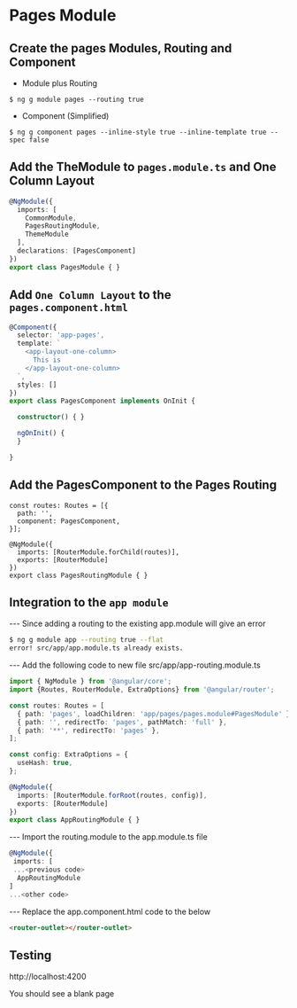 # Pages Module


## Create the pages Modules, Routing and Component

* Module plus Routing

```
$ ng g module pages --routing true
```

* Component (Simplified)

```
$ ng g component pages --inline-style true --inline-template true --spec false 
```

## Add the TheModule to `pages.module.ts` and One Column Layout

```Typescript
@NgModule({
  imports: [
    CommonModule,
    PagesRoutingModule,
    ThemeModule
  ],
  declarations: [PagesComponent]
})
export class PagesModule { }
```

## Add `One Column Layout` to the `pages.component.html`

```Typescript
@Component({
  selector: 'app-pages',
  template: `
    <app-layout-one-column>
      This is
    </app-layout-one-column>
  `,
  styles: []
})
export class PagesComponent implements OnInit {

  constructor() { }

  ngOnInit() {
  }

}

```

## Add the PagesComponent to the Pages Routing

```
const routes: Routes = [{
  path: '',
  component: PagesComponent,
}];

@NgModule({
  imports: [RouterModule.forChild(routes)],
  exports: [RouterModule]
})
export class PagesRoutingModule { }
```

## Integration to the `app module`

--- Since adding a routing to the existing app.module will give an error

```bash
$ ng g module app --routing true --flat
error! src/app/app.module.ts already exists.
```

--- Add the following code to  new file src/app/app-routing.module.ts

```Typescript
import { NgModule } from '@angular/core';
import {Routes, RouterModule, ExtraOptions} from '@angular/router';

const routes: Routes = [
  { path: 'pages', loadChildren: 'app/pages/pages.module#PagesModule' },
  { path: '', redirectTo: 'pages', pathMatch: 'full' },
  { path: '**', redirectTo: 'pages' },
];

const config: ExtraOptions = {
  useHash: true,
};

@NgModule({
  imports: [RouterModule.forRoot(routes, config)],
  exports: [RouterModule]
})
export class AppRoutingModule { }
```

--- Import the routing.module to the app.module.ts file

```Typescript
@NgModule({
 imports: [
 ...<previous code>
  AppRoutingModule
]
...<other code>
```

--- Replace the app.component.html code to the below

```html
<router-outlet></router-outlet>
```

## Testing

http://localhost:4200

You should see a blank page
